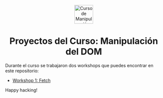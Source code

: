 <p align="center">
  <a href="https://platzi.com/cursos/dom/" target="_blank">
    <img alt="Curso de Manipulación del DOM" src="https://static.platzi.com/media/achievements/badge-manipulacion-dom-js-68f056c0-11d4-4533-8c75-693db60d85f8.png" width="60" />
  </a>
</p>
<h1 align="center">
  Proyectos del Curso: Manipulación del DOM
</h1>

Durante el curso se trabajaron dos workshops que puedes encontrar en este repositorio:

* [Workshop 1: Fetch](https://github.com/christopherwilliamflores/dom/tree/main/workshop-fetch)
<!-- * [Wordshop 2: Lazy Loading](https://github.com/jonalvarezz/platzi-dom/tree/main/workshop-lazy-loading) -->


<!-- ### 🐞 Encontraste un error o mejora?
Ayuda a otros estudiantes con eso que acabas de descubrir que haría este curso y respositorio mucho mejor.
* En [Issues](https://github.com/jonalvarezz/platzi-dom/issues/new) puedes reportar errores, agregar sugerencias y comentarios.
* Por su parte, los [Pull Request](https://github.com/jonalvarezz/platzi-dom/pulls) siempre estarán abiertos para recibir mejoras puntuales. -->

Happy hacking!